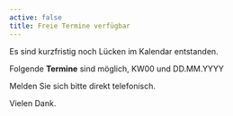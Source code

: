```yaml
---
active: false
title: Freie Termine verfügbar
---
```


Es sind kurzfristig noch Lücken im Kalendar entstanden.

Folgende **Termine** sind möglich, KW00 und DD.MM.YYYY

Melden Sie sich bitte direkt telefonisch.

Vielen Dank.
